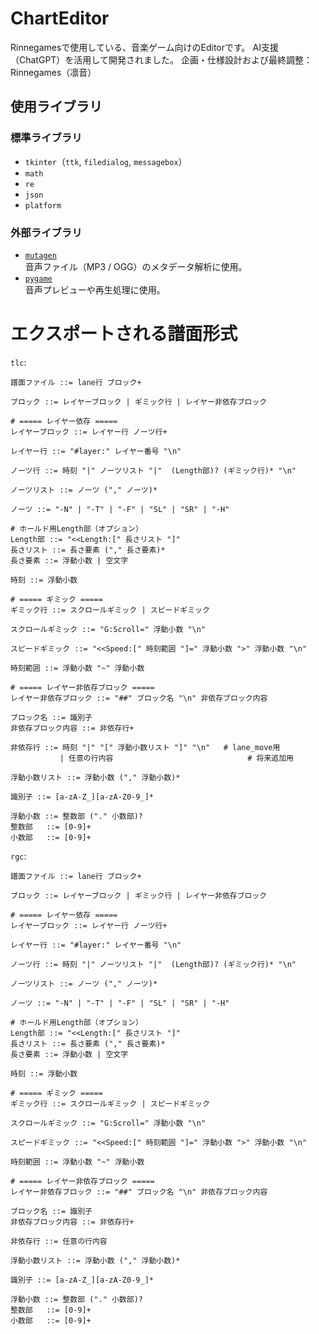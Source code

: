 # ChartEditor
Rinnegamesで使用している、音楽ゲーム向けのEditorです。
AI支援（ChatGPT）を活用して開発されました。 
企画・仕様設計および最終調整：Rinnegames（凛音）
## 使用ライブラリ

### 標準ライブラリ
- `tkinter`（`ttk`, `filedialog`, `messagebox`）
- `math`
- `re`
- `json`
- `platform`

### 外部ライブラリ
- [`mutagen`](https://mutagen.readthedocs.io/)  
  音声ファイル（MP3 / OGG）のメタデータ解析に使用。
- [`pygame`](https://www.pygame.org/)  
  音声プレビューや再生処理に使用。

# エクスポートされる譜面形式
`tlc`:
```
譜面ファイル ::= lane行 ブロック+

ブロック ::= レイヤーブロック | ギミック行 | レイヤー非依存ブロック

# ===== レイヤー依存 =====
レイヤーブロック ::= レイヤー行 ノーツ行+

レイヤー行 ::= "#layer:" レイヤー番号 "\n"

ノーツ行 ::= 時刻 "|" ノーツリスト "|"  (Length部)? (ギミック行)* "\n"

ノーツリスト ::= ノーツ ("," ノーツ)*

ノーツ ::= "-N" | "-T" | "-F" | "SL" | "SR" | "-H"

# ホールド用Length部（オプション）
Length部 ::= "<<Length:[" 長さリスト "]"
長さリスト ::= 長さ要素 ("," 長さ要素)*
長さ要素 ::= 浮動小数 | 空文字

時刻 ::= 浮動小数

# ===== ギミック =====
ギミック行 ::= スクロールギミック | スピードギミック

スクロールギミック ::= "G:Scroll=" 浮動小数 "\n"

スピードギミック ::= "<<Speed:[" 時刻範囲 "]=" 浮動小数 ">" 浮動小数 "\n"

時刻範囲 ::= 浮動小数 "~" 浮動小数

# ===== レイヤー非依存ブロック =====
レイヤー非依存ブロック ::= "##" ブロック名 "\n" 非依存ブロック内容

ブロック名 ::= 識別子
非依存ブロック内容 ::= 非依存行+

非依存行 ::= 時刻 "|" "[" 浮動小数リスト "]" "\n"   # lane_move用
           | 任意の行内容                              # 将来追加用

浮動小数リスト ::= 浮動小数 ("," 浮動小数)*

識別子 ::= [a-zA-Z_][a-zA-Z0-9_]*

浮動小数 ::= 整数部 ("." 小数部)?
整数部   ::= [0-9]+
小数部   ::= [0-9]+

```
`rgc`:
```
譜面ファイル ::= lane行 ブロック+

ブロック ::= レイヤーブロック | ギミック行 | レイヤー非依存ブロック

# ===== レイヤー依存 =====
レイヤーブロック ::= レイヤー行 ノーツ行+

レイヤー行 ::= "#layer:" レイヤー番号 "\n"

ノーツ行 ::= 時刻 "|" ノーツリスト "|"  (Length部)? (ギミック行)* "\n"

ノーツリスト ::= ノーツ ("," ノーツ)*

ノーツ ::= "-N" | "-T" | "-F" | "SL" | "SR" | "-H"

# ホールド用Length部（オプション）
Length部 ::= "<<Length:[" 長さリスト "]"
長さリスト ::= 長さ要素 ("," 長さ要素)*
長さ要素 ::= 浮動小数 | 空文字

時刻 ::= 浮動小数

# ===== ギミック =====
ギミック行 ::= スクロールギミック | スピードギミック

スクロールギミック ::= "G:Scroll=" 浮動小数 "\n"

スピードギミック ::= "<<Speed:[" 時刻範囲 "]=" 浮動小数 ">" 浮動小数 "\n"

時刻範囲 ::= 浮動小数 "~" 浮動小数

# ===== レイヤー非依存ブロック =====
レイヤー非依存ブロック ::= "##" ブロック名 "\n" 非依存ブロック内容

ブロック名 ::= 識別子
非依存ブロック内容 ::= 非依存行+

非依存行 ::= 任意の行内容

浮動小数リスト ::= 浮動小数 ("," 浮動小数)*

識別子 ::= [a-zA-Z_][a-zA-Z0-9_]*

浮動小数 ::= 整数部 ("." 小数部)?
整数部   ::= [0-9]+
小数部   ::= [0-9]+

```